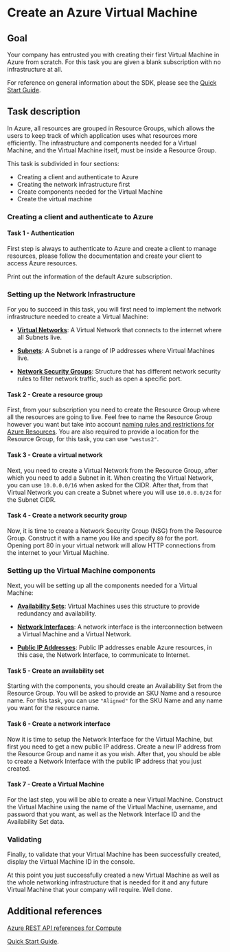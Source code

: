# Create an Azure Virtual Machine
## Goal
Your company has entrusted you with creating their first Virtual Machine in Azure from scratch. For this task you are given a blank subscription with no infrastructure at all.

For reference on general information about the SDK, please see the [Quick Start Guide](quickstart.md).

## Task description
In Azure, all resources are grouped in Resource Groups, which allows the users to keep track of which application uses what resources more efficiently. The infrastructure and components needed for a Virtual Machine, and the Virtual Machine itself, must be inside a Resource Group.

This task is subdivided in four sections: 
- Creating a client and authenticate to Azure
- Creating the network infrastructure first 
- Create components needed for the Virtual Machine
- Create the virtual machine

### Creating a client and authenticate to Azure

#### Task 1 - Authentication

First step is always to authenticate to Azure and create a client to manage resources, please follow the documentation and create your client to access Azure resources.

Print out the information of the default Azure subscription.

### Setting up the Network Infrastructure
For you to succeed in this task, you will first need to implement the network infrastructure needed to create a Virtual Machine:

- **[Virtual Networks](https://docs.microsoft.com/en-us/azure/virtual-network/virtual-networks-overview)**: A Virtual Network that connects to the internet where all Subnets live.

- **[Subnets](https://docs.microsoft.com/en-us/azure/virtual-machines/network-overview)**: A Subnet is a range of IP addresses where Virtual Machines live.

- **[Network Security Groups](https://docs.microsoft.com/en-us/azure/virtual-network/network-security-groups-overview)**: Structure that has different network security rules to filter network traffic, such as open a specific port.

#### Task 2 - Create a resource group
First, from your subscription you need to create the Resource Group where all the resources are going to live. Feel free to name the Resource Group however you want but take into account [naming rules and restrictions for Azure Resources](https://docs.microsoft.com/en-us/azure/azure-resource-manager/management/resource-name-rules). You are also required to provide a location for the Resource Group, for this task, you can use `"westus2"`.

#### Task 3 - Create a virtual network

Next, you need to create a Virtual Network from the Resource Group, after which you need to add a Subnet in it. When creating the Virtual Network, you can use `10.0.0.0/16` when asked for the CIDR. After that, from that Virtual Network you can create a Subnet where you will use `10.0.0.0/24` for the Subnet CIDR.

#### Task 4 - Create a network security group

Now, it is time to create a Network Security Group (NSG) from the Resource Group. Construct it with a name you like and specify `80` for the port. Opening port 80 in your virtual network will allow HTTP connections from the internet to your Virtual Machine.

### Setting up the Virtual Machine components

Next, you will be setting up all the components needed for a Virtual Machine:
- **[Availability Sets](https://docs.microsoft.com/en-us/azure/virtual-machines/availability#availability-sets)**: Virtual Machines uses this structure to provide redundancy and availability.

- **[Network Interfaces](https://docs.microsoft.com/en-us/azure/virtual-machines/network-overview#network-interfaces)**: A network interface is the interconnection between a Virtual Machine and a Virtual Network. 

- **[Public IP Addresses](https://docs.microsoft.com/en-us/azure/virtual-network/public-ip-addresses#:~:text=Public%20IP%20addresses%20enable%20Azure,IP%20assigned%20can%20communicate%20outbound.)**: Public IP addresses enable Azure resources, in this case, the Network Interface, to communicate to Internet.

#### Task 5 - Create an availability set

Starting with the components, you should create an Availability Set from the Resource Group. You will be asked to provide an SKU Name and a resource name. For this task, you can use `"Aligned"` for the SKU Name and any name you want for the resource name.

#### Task 6 - Create a network interface

Now it is time to setup the Network Interface for the Virtual Machine, but first you need to get a new public IP address. Create a new IP address from the Resource Group and name it as you wish. After that, you should be able to create a Network Interface with the public IP address that you just created.

#### Task 7 - Create a Virtual Machine

For the last step, you will be able to create a new Virtual Machine. Construct the Virtual Machine using the name of the Virtual Machine, username, and password that you want, as well as the Network Interface ID and the Availability Set data.

### Validating
Finally, to validate that your Virtual Machine has been successfully created, display the Virtual Machine ID in the console.

At this point you just successfully created a new Virtual Machine as well as the whole networking infrastructure that is needed for it and any future Virtual Machine that your company will require. Well done.

## Additional references
[Azure REST API references for Compute](https://docs.microsoft.com/en-us/rest/api/compute/virtualmachines/createorupdate)

[Quick Start Guide](QuickStart.md).
